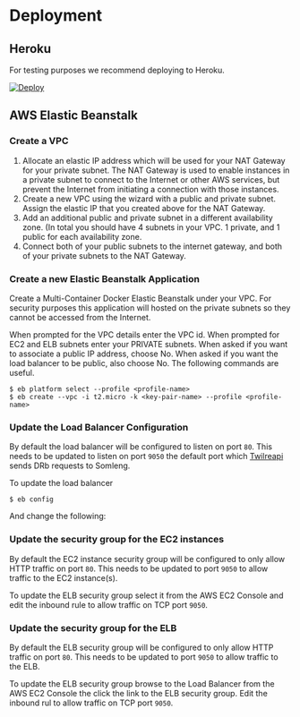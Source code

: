 # Deployment

## Heroku

For testing purposes we recommend deploying to Heroku.

[![Deploy](https://www.herokucdn.com/deploy/button.svg)](https://heroku.com/deploy)

## AWS Elastic Beanstalk

### Create a VPC

1. Allocate an elastic IP address which will be used for your NAT Gateway for your private subnet. The NAT Gateway is used to enable instances in a private subnet to connect to the Internet or other AWS services, but prevent the Internet from initiating a connection with those instances.
2. Create a new VPC using the wizard with a public and private subnet. Assign the elastic IP that you created above for the NAT Gateway.
3. Add an additional public and private subnet in a different availability zone. (In total you should have 4 subnets in your VPC. 1 private, and 1 public for each availability zone.
4. Connect both of your public subnets to the internet gateway, and both of your private subnets to the NAT Gateway.

### Create a new Elastic Beanstalk Application

Create a Multi-Container Docker Elastic Beanstalk under your VPC. For security purposes this application will hosted on the private subnets so they cannot be accessed from the Internet.

When prompted for the VPC details enter the VPC id. When prompted for EC2 and ELB subnets enter your PRIVATE subnets. When asked if you want to associate a public IP address, choose No. When asked if you want the load balancer to be public, also choose No. The following commands are useful.

```
$ eb platform select --profile <profile-name>
$ eb create --vpc -i t2.micro -k <key-pair-name> --profile <profile-name>
```

### Update the Load Balancer Configuration

By default the load balancer will be configured to listen on port `80`. This needs to be updated to listen on port `9050` the default port which [Twilreapi](https://github.com/dwilkie/twilreapi) sends DRb requests to Somleng.

To update the load balancer

```
$ eb config
```

And change the following:

### Update the security group for the EC2 instances

By default the EC2 instance security group will be configured to only allow HTTP traffic on port `80`. This needs to be updated to port `9050` to allow traffic to the EC2 instance(s).

To update the ELB security group select it from the AWS EC2 Console and edit the inbound rule to allow traffic on TCP port `9050`.

### Update the security group for the ELB

By default the ELB security group will be configured to only allow HTTP traffic on port `80`. This needs to be updated to port `9050` to allow traffic to the ELB.

To update the ELB security group browse to the Load Balancer from the AWS EC2 Console the click the link to the ELB security group. Edit the inbound rul to allow traffic on TCP port `9050`.
